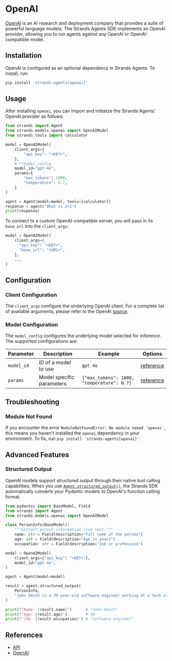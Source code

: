 # OpenAI

[OpenAI](https://platform.openai.com/docs/overview) is an AI research and deployment company that provides a suite of powerful language models. The Strands Agents SDK implements an OpenAI provider, allowing you to run agents against any OpenAI or OpenAI-compatible model.

## Installation

OpenAI is configured as an optional dependency in Strands Agents. To install, run:

```bash
pip install 'strands-agents[openai]'
```

## Usage

After installing `openai`, you can import and initialize the Strands Agents' OpenAI provider as follows:

```python
from strands import Agent
from strands.models.openai import OpenAIModel
from strands_tools import calculator

model = OpenAIModel(
    client_args={
        "api_key": "<KEY>",
    },
    # **model_config
    model_id="gpt-4o",
    params={
        "max_tokens": 1000,
        "temperature": 0.7,
    }
)

agent = Agent(model=model, tools=[calculator])
response = agent("What is 2+2")
print(response)
```

To connect to a custom OpenAI-compatible server, you will pass in its `base_url` into the `client_args`:

```python
model = OpenAIModel(
    client_args={
      "api_key": "<KEY>",
      "base_url": "<URL>",
    },
    ...
)
```

## Configuration

### Client Configuration

The `client_args` configure the underlying OpenAI client. For a complete list of available arguments, please refer to the OpenAI [source](https://github.com/openai/openai-python).

### Model Configuration

The `model_config` configures the underlying model selected for inference. The supported configurations are:

|  Parameter | Description | Example | Options |
|------------|-------------|---------|---------|
| `model_id` | ID of a model to use | `gpt-4o` | [reference](https://platform.openai.com/docs/models)
| `params` | Model specific parameters | `{"max_tokens": 1000, "temperature": 0.7}` | [reference](https://platform.openai.com/docs/api-reference/chat/create)

## Troubleshooting

### Module Not Found

If you encounter the error `ModuleNotFoundError: No module named 'openai'`, this means you haven't installed the `openai` dependency in your environment. To fix, run `pip install 'strands-agents[openai]'`.

## Advanced Features

### Structured Output

OpenAI models support structured output through their native tool calling capabilities. When you use [`Agent.structured_output()`](../../../api-reference/agent.md#strands.agent.agent.Agent.structured_output), the Strands SDK automatically converts your Pydantic models to OpenAI's function calling format.

```python
from pydantic import BaseModel, Field
from strands import Agent
from strands.models.openai import OpenAIModel

class PersonInfo(BaseModel):
    """Extract person information from text."""
    name: str = Field(description="Full name of the person")
    age: int = Field(description="Age in years")
    occupation: str = Field(description="Job or profession")

model = OpenAIModel(
    client_args={"api_key": "<KEY>"},
    model_id="gpt-4o",
)

agent = Agent(model=model)

result = agent.structured_output(
    PersonInfo,
    "John Smith is a 30-year-old software engineer working at a tech startup."
)

print(f"Name: {result.name}")      # "John Smith"
print(f"Age: {result.age}")        # 30
print(f"Job: {result.occupation}") # "software engineer"
```

## References

- [API](../../../api-reference/models.md)
- [OpenAI](https://platform.openai.com/docs/overview)
